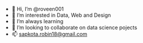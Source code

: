 - 👋 Hi, I’m @roveen001
- 👀 I’m interested in Data, Web and Design
- 🌱 I’m always learning
- 💞️ I’m looking to collaborate on data science pojects
- 📫 sapkota.robin18@gmail.com

<!---
roveen001/roveen001 is a ✨ special ✨ repository because its `README.md` (this file) appears on your GitHub profile.
You can click the Preview link to take a look at your changes.
--->
